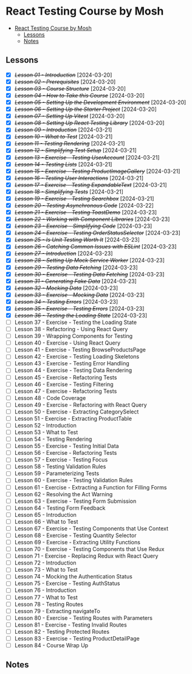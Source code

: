 # React Testing Course by Mosh

- [React Testing Course by Mosh](#react-testing-course-by-mosh)
  - [Lessons](#lessons)
  - [Notes](#notes)

## Lessons

- [x] ~~_Lesson 01 - Introduction_~~ [2024-03-20]
- [x] ~~_Lesson 02 - Prerequisites_~~ [2024-03-20]
- [x] ~~_Lesson 03 - Course Structure_~~ [2024-03-20]
- [x] ~~_Lesson 04 - How to Take this Course_~~ [2024-03-20]
- [x] ~~_Lesson 05 - Setting Up the Development Environment_~~ [2024-03-20]
- [x] ~~_Lesson 06 - Setting Up the Starter Project_~~ [2024-03-20]
- [x] ~~_Lesson 07 - Setting Up Vitest_~~ [2024-03-20]
- [x] ~~_Lesson 08 - Setting Up React Testing Library_~~ [2024-03-20]
- [x] ~~_Lesson 09 - Introduction_~~ [2024-03-21]
- [x] ~~_Lesson 10 - What to Test_~~ [2024-03-21]
- [x] ~~_Lesson 11 - Testing Rendering_~~ [2024-03-21]
- [x] ~~_Lesson 12 - Simplifying Test Setup_~~ [2024-03-21]
- [x] ~~_Lesson 13 - Exercise - Testing UserAccount_~~ [2024-03-21]
- [x] ~~_Lesson 14 - Testing Lists_~~ [2024-03-21]
- [x] ~~_Lesson 15 - Exercise - Testing ProductImageGallery_~~ [2024-03-21]
- [x] ~~_Lesson 16 - Testing User Interactions_~~ [2024-03-21]
- [x] ~~_Lesson 17 - Exercise - Testing ExpandableText_~~ [2024-03-21]
- [x] ~~_Lesson 18 - Simplifying Tests_~~ [2024-03-21]
- [x] ~~_Lesson 19 - Exercise - Testing Searchbox_~~ [2024-03-21]
- [x] ~~_Lesson 20 - Testing Asynchronous Code_~~ [2024-03-22]
- [x] ~~_Lesson 21 - Exercise - Testing ToastDemo_~~ [2024-03-23]
- [x] ~~_Lesson 22 - Working with Component Libraries_~~ [2024-03-23]
- [x] ~~_Lesson 23 - Exercise - Simplifying Code_~~ [2024-03-23]
- [x] ~~_Lesson 24 - Exercise - Testing OrderStatusSelector_~~ [2024-03-23]
- [x] ~~_Lesson 25 - Is Unit Testing Worth It_~~ [2024-03-23]
- [x] ~~_Lesson 26 - Catching Common Issues with ESLint_~~ [2024-03-23]
- [x] ~~_Lesson 27 - Introduction_~~ [2024-03-23]
- [x] ~~_Lesson 28 - Setting Up Mock Service Worker_~~ [2024-03-23]
- [x] ~~_Lesson 29 - Testing Data Fetching_~~ [2024-03-23]
- [x] ~~_Lesson 30 - Exercise - Testing Data Fetching_~~ [2024-03-23]
- [x] ~~_Lesson 31 - Generating Fake Data_~~ [2024-03-23]
- [x] ~~_Lesson 32 - Mocking Data_~~ [2024-03-23]
- [x] ~~_Lesson 33 - Exercise - Mocking Data_~~ [2024-03-23]
- [x] ~~_Lesson 34 - Testing Errors_~~ [2024-03-23]
- [x] ~~_Lesson 35 - Exercise - Testing Errors_~~ [2024-03-23]
- [x] ~~_Lesson 36 - Testing the Loading State_~~ [2024-03-23]
- [ ] Lesson 37 - Exercise - Testing the Loading State
- [ ] Lesson 38 - Refactoring - Using React Query
- [ ] Lesson 39 - Wrapping Components for Testing
- [ ] Lesson 40 - Exercise - Using React Query
- [ ] Lesson 41 - Exercise - Testing BrowseProductsPage
- [ ] Lesson 42 - Exercise - Testing Loading Skeletons
- [ ] Lesson 43 - Exercise - Testing Error Handling
- [ ] Lesson 44 - Exercise - Testing Data Rendering
- [ ] Lesson 45 - Exercise - Refactoring Tests
- [ ] Lesson 46 - Exercise - Testing Filtering
- [ ] Lesson 47 - Exercise - Refactoring Tests
- [ ] Lesson 48 - Code Coverage
- [ ] Lesson 49 - Exercise - Refactoring with React Query
- [ ] Lesson 50 - Exercise - Extracting CategorySelect
- [ ] Lesson 51 - Exercise - Extracting ProductTable
- [ ] Lesson 52 - Introduction
- [ ] Lesson 53 - What to Test
- [ ] Lesson 54 - Testing Rendering
- [ ] Lesson 55 - Exercise - Testing Initial Data
- [ ] Lesson 56 - Exercise - Refactoring Tests
- [ ] Lesson 57 - Exercise - Testing Focus
- [ ] Lesson 58 - Testing Validation Rules
- [ ] Lesson 59 - Parameterizing Tests
- [ ] Lesson 60 - Exercise - Testing Validation Rules
- [ ] Lesson 61 - Exercise - Extracting a Function for Filling Forms
- [ ] Lesson 62 - Resolving the Act Warning
- [ ] Lesson 63 - Exercise - Testing Form Submission
- [ ] Lesson 64 - Testing Form Feedback
- [ ] Lesson 65 - Introduction
- [ ] Lesson 66 - What to Test
- [ ] Lesson 67 - Exercise - Testing Components that Use Context
- [ ] Lesson 68 - Exercise - Testing Quantity Selector
- [ ] Lesson 69 - Exercise - Extracting Utility Functions
- [ ] Lesson 70 - Exercise - Testing Components that Use Redux
- [ ] Lesson 71 - Exercise - Replacing Redux with React Query
- [ ] Lesson 72 - Introduction
- [ ] Lesson 73 - What to Test
- [ ] Lesson 74 - Mocking the Authentication Status
- [ ] Lesson 75 - Exercise - Testing AuthStatus
- [ ] Lesson 76 - Introduction
- [ ] Lesson 77 - What to Test
- [ ] Lesson 78 - Testing Routes
- [ ] Lesson 79 - Extracting navigateTo
- [ ] Lesson 80 - Exercise - Testing Routes with Parameters
- [ ] Lesson 81 - Exercise - Testing Invalid Routes
- [ ] Lesson 82 - Testing Protected Routes
- [ ] Lesson 83 - Exercise - Testing ProductDetailPage
- [ ] Lesson 84 - Course Wrap Up

## Notes
